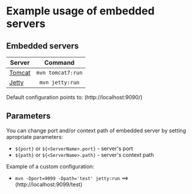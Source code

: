 Example usage of embedded servers
=================================

Embedded servers
----------------

| Server									| Command		|
| --- 										| :---:			|
| [Tomcat](http://tomcat.apache.org/maven-plugin-2.0/tomcat7-maven-plugin/)	| `mvn tomcat7:run`	| 
| [Jetty](http://www.eclipse.org/jetty/documentation/current/)			| `mvn jetty:run`	| 

Default configuration points to: (http://localhost:9090/)

Parameters
----------

You can change port and/or context path of embedded server by setting apropriate parameters:

- `${port}` or `${<ServerName>.port}` - server's port
- `${path}` or `${<ServerName>.path}` - server's context path

Example of a custom configuration: 
- `mvn -Dport=9099 -Dpath='test' jetty:run` ==> (http://localhost:9099/test)
